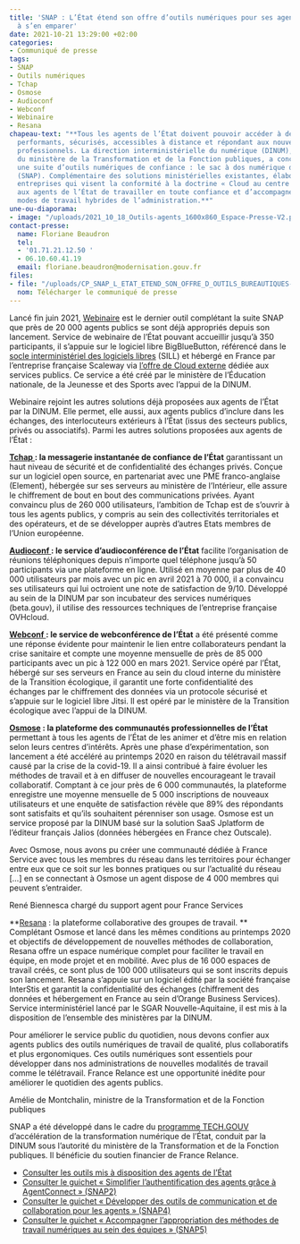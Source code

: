 ```yaml
---
title: 'SNAP : L’État étend son offre d’outils numériques pour ses agents et les appelle
  à s’en emparer'
date: 2021-10-21 13:29:00 +02:00
categories:
- Communiqué de presse
tags:
- SNAP
- Outils numériques
- Tchap
- Osmose
- Audioconf
- Webconf
- Webinaire
- Resana
chapeau-text: "**Tous les agents de l’État doivent pouvoir accéder à des outils numériques
  performants, sécurisés, accessibles à distance et répondant aux nouveaux usages
  professionnels. La direction interministérielle du numérique (DINUM), sous l’autorité
  du ministère de la Transformation et de la Fonction publiques, a conçu et déployé
  une suite d’outils numériques de confiance : le sac à dos numérique de l’agent public
  (SNAP). Complémentaire des solutions ministérielles existantes, élaboré avec des
  entreprises qui visent la conformité à la doctrine « Cloud au centre », SNAP permet
  aux agents de l’État de travailler en toute confiance et d’accompagner les nouveaux
  modes de travail hybrides de l’administration.**"
une-ou-diaporama:
- image: "/uploads/2021_10_18_Outils-agents_1600x860_Espace-Presse-V2.png"
contact-presse:
  name: Floriane Beaudron
  tel:
  - '01.71.21.12.50 '
  - 06.10.60.41.19
  email: floriane.beaudron@modernisation.gouv.fr
files:
- file: "/uploads/CP_SNAP_L_ETAT_ETEND_SON_OFFRE_D_OUTILS_BUREAUTIQUES-f52566.pdf"
  nom: Télécharger le communiqué de presse
---
```


Lancé fin juin 2021, [Webinaire](https://www.numerique.gouv.fr/outils-agents/webinaire-etat/) est le dernier outil complétant la suite SNAP que près de 20 000 agents publics se sont déjà appropriés depuis son lancement. Service de webinaire de l’État pouvant accueillir jusqu’à 350 participants, il s’appuie sur le logiciel libre BigBlueButton, référencé dans le [socle interministériel des logiciels libres](https://sill.etalab.gouv.fr/fr/software?id=196) (SILL) et hébergé en France par l’entreprise française Scaleway via [l’offre de Cloud externe](https://www.ugap.fr/catalogue-marche-public/services-dinformatique-en-nuage-cloud-externe_103007.html) dédiée aux services publics. Ce service a été créé par le ministère de l’Éducation nationale, de la Jeunesse et des Sports avec l’appui de la DINUM. 

Webinaire rejoint les autres solutions déjà proposées aux agents de l’État par la DINUM. Elle permet, elle aussi, aux agents publics d’inclure dans les échanges, des interlocuteurs extérieurs à l’État (issus des secteurs publics, privés ou associatifs). Parmi les autres solutions proposées aux agents de l’État : 

**[Tchap ](https://www.numerique.gouv.fr/outils-agents/tchap-messagerie-instantanee-etat/): la messagerie instantanée de confiance de l’État** garantissant un haut niveau de sécurité et de confidentialité des échanges privés. Conçue sur un logiciel open source, en partenariat avec une PME franco-anglaise (Element), hébergée sur ses serveurs au ministère de l’Intérieur, elle assure le chiffrement de bout en bout des communications privées. Ayant convaincu plus de 260 000 utilisateurs, l’ambition de Tchap est de s’ouvrir à tous les agents publics, y compris au sein des collectivités territoriales et des opérateurs, et de se développer auprès d’autres Etats membres de l’Union européenne.

**[Audioconf ](https://www.numerique.gouv.fr/outils-agents/audioconference-etat/): le service d’audioconférence de l’État** facilite l’organisation de réunions téléphoniques depuis n’importe quel téléphone jusqu’à 50 participants via une plateforme en ligne. Utilisé en moyenne par plus de 40 000 utilisateurs par mois avec un pic en avril 2021 à 70 000, il a convaincu ses utilisateurs qui lui octroient une note de satisfaction de 9/10. Développé au sein de la DINUM par son incubateur des services numériques (beta.gouv), il utilise des ressources techniques de l’entreprise française OVHcloud. 

**[Webconf ](https://www.numerique.gouv.fr/outils-agents/webconference-etat/): le service de webconférence de l’État** a été présenté comme une réponse évidente pour maintenir le lien entre collaborateurs pendant la crise sanitaire et compte une moyenne mensuelle de près de 85 000 participants avec un pic à 122 000 en mars 2021. Service opéré par l’État, hébergé sur ses serveurs en France au sein du cloud interne du ministère de la Transition écologique, il garantit une forte confidentialité des échanges par le chiffrement des données via un protocole sécurisé et s’appuie sur le logiciel libre Jitsi. Il est opéré par le ministère de la Transition écologique avec l’appui de la DINUM. 

**[Osmose](https://www.numerique.gouv.fr/outils-agents/osmose/) : la plateforme des communautés professionnelles de l’État** permettant à tous les agents de l’État de les animer et d’être mis en relation selon leurs centres d’intérêts. Après une phase d’expérimentation, son lancement a été accéléré au printemps 2020 en raison du télétravail massif causé par la crise de la covid-19. Il a ainsi contribué à faire évoluer les méthodes de travail et à en diffuser de nouvelles encourageant le travail collaboratif. Comptant à ce jour près de 6 000 communautés, la plateforme enregistre une moyenne mensuelle de 5 000 inscriptions de nouveaux utilisateurs et une enquête de satisfaction révèle que 89% des répondants sont satisfaits et qu’ils souhaitent pérenniser son usage. Osmose est un service proposé par la DINUM basé sur la solution SaaS Jplatform de l’éditeur français Jalios (données hébergées en France chez Outscale).

<div class="citation"><p>Avec Osmose, nous avons pu créer une communauté dédiée à France Service avec tous les membres du réseau dans les territoires pour échanger entre eux que ce soit sur les bonnes pratiques ou sur l’actualité du réseau […] en se connectant à Osmose un agent dispose de 4 000 membres qui peuvent s’entraider.</p></div>

<div class="auteur-citation">René Biennesca chargé du support agent pour France Services</div>

**[Resana](https://www.numerique.gouv.fr/outils-agents/resana/) : la plateforme collaborative des groupes de travail. ** Complétant Osmose et lancé dans les mêmes conditions au printemps 2020 et objectifs de développement de nouvelles méthodes de collaboration, Resana offre un espace numérique complet pour faciliter le travail en équipe, en mode projet et en mobilité. Avec plus de 16 000 espaces de travail créés, ce sont plus de 100 000 utilisateurs qui se sont inscrits depuis son lancement. Resana s’appuie sur un logiciel édité par la société française InterStis et garantit la confidentialité des échanges (chiffrement des données et hébergement en France au sein d’Orange Business Services). Service interministériel lancé par le SGAR Nouvelle-Aquitaine, il est mis à la disposition de l’ensemble des ministères par la DINUM. 

<div class="citation"><p>Pour améliorer le service public du quotidien, nous devons confier aux agents publics des outils numériques de travail de qualité, plus collaboratifs et plus ergonomiques. Ces outils numériques sont essentiels pour développer dans nos administrations de nouvelles modalités de travail comme le télétravail. France Relance est une opportunité inédite pour améliorer le quotidien des agents publics.</p></div>

<div class="auteur-citation">Amélie de Montchalin, ministre de la Transformation et de la Fonction publiques</div>

SNAP a été développé dans le cadre du [programme TECH.GOUV](https://www.numerique.gouv.fr/publications/tech-gouv-strategie-et-feuille-de-route-2019-2021/) d’accélération de la transformation numérique de l’État, conduit par la DINUM sous l’autorité du ministère de la Transformation et de la Fonction publiques. Il bénéficie du soutien financier de France Relance.

* [Consulter les outils mis à disposition des agents de l’État](https://www.numerique.gouv.fr/outils-agents)
* [Consulter le guichet « Simplifier l’authentification des agents grâce à AgentConnect » (SNAP2)](https://france-relance.transformation.gouv.fr/953d-simplifier-lauthentification-des-agents-grace)
* [Consulter le guichet « Développer des outils de communication et de collaboration pour les agents » (SNAP4) ](https://france-relance.transformation.gouv.fr/b8f4-developper-des-outils-de-communication-et-de-)
* [Consulter le guichet « Accompagner l’appropriation des méthodes de travail numériques au sein des équipes » (SNAP5)](https://france-relance.transformation.gouv.fr/b07b-accompagner-lappropriation-des-methodes-de-tr)
